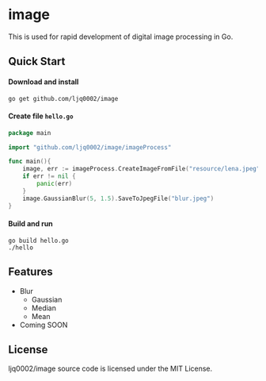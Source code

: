 # image 
This is used for rapid development of digital image processing in Go.

## Quick Start
#### Download and install

```
go get github.com/ljq0002/image
```

#### Create file `hello.go`
```go
package main

import "github.com/ljq0002/image/imageProcess"

func main(){
	image, err := imageProcess.CreateImageFromFile("resource/lena.jpeg")
	if err != nil {
		panic(err)
	}
	image.GaussianBlur(5, 1.5).SaveToJpegFile("blur.jpeg")    
}
```

#### Build and run
```
go build hello.go
./hello
```

## Features
* Blur
  - Gaussian
  - Median
  - Mean
* Coming SOON

## License
ljq0002/image source code is licensed under the MIT License.

